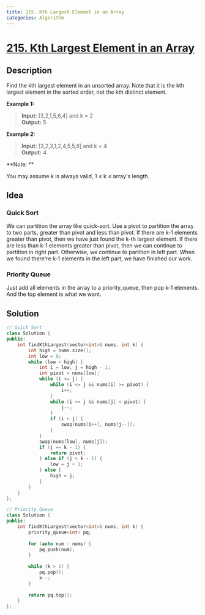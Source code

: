 ```yaml
---
title: 215. Kth Largest Element in an Array
categories: Algorithm
---
```

# [215. Kth Largest Element in an Array](https://leetcode.com/problems/kth-largest-element-in-an-array/description/)

## Description

Find the kth largest element in an unsorted array. Note that it is the kth largest element in the sorted order, not the kth distinct element.

<!-- more -->

**Example 1:**

>**Input:** [3,2,1,5,6,4] and k = 2 <br>
**Output:** 5

**Example 2:**

>**Input:** [3,2,3,1,2,4,5,5,6] and k = 4 <br>
**Output:** 4

**Note: **

You may assume k is always valid, 1 ≤ k ≤ array's length.

## Idea

### Quick Sort

We can partition the array like quick-sort. Use a pivot to partition the array to two parts, greater than pivot and less than pivot. If there are k-1 elements greater than pivot, then we have just found the k-th largest element. If there are less than k-1 elements greater than pivot, then we can continue to partition in right part. Otherwise, we continue to partition in left part. When we found there're k-1 elements in the left part, we have finished our work.

### Priority Queue

Just add all elements in the array to a priority_queue, then pop k-1 elements. And the top element is what we want.

## Solution

```cpp
// Quick Sort
class Solution {
public:
    int findKthLargest(vector<int>& nums, int k) {
        int high = nums.size();
        int low = 0;
        while (low < high) {
            int i = low, j = high - 1;
            int pivot = nums[low];
            while (i <= j) {
                while (i <= j && nums[i] >= pivot) {
                    i++;
                }
                while (i <= j && nums[j] < pivot) {
                    j--;
                }
                if (i < j) {
                    swap(nums[i++], nums[j--]);
                }
            }
            swap(nums[low], nums[j]);
            if (j == k - 1) {
                return pivot;
            } else if (j < k - 1) {
                low = j + 1;
            } else {
                high = j;
            }
        }
    }
};
```

```cpp
// Priority Queue
class Solution {
public:
    int findKthLargest(vector<int>& nums, int k) {
        priority_queue<int> pq;
        
        for (auto num : nums) {
            pq.push(num);
        }
        
        while (k > 1) {
            pq.pop();
            k--;
        }
        
        return pq.top();
    }
};
```
